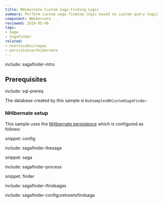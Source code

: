 ```yaml
---
title: NHibernate Custom Saga Finding Logic
summary: Perform custom saga finding logic based on custom query logic when the Saga storage is a relational database using NHibernate as the ORM.
component: NHibernate
reviewed: 2019-05-06
tags:
- Saga
- SagaFinder
related:
- nservicebus/sagas
- persistence/nhibernate
---
```


include: sagafinder-intro


## Prerequisites

include: sql-prereq

The database created by this sample is `NsbSamplesNhCustomSagaFinder`.


### NHibernate setup

This sample uses the [NHibernate persistence](/persistence/nhibernate/) which is configured as follows:

snippet: config


include: sagafinder-thesaga

snippet: saga

include: sagafinder-process

snippet: finder

include: sagafinder-ifindsagas

include: sagafinder-configurehowtofindsaga
